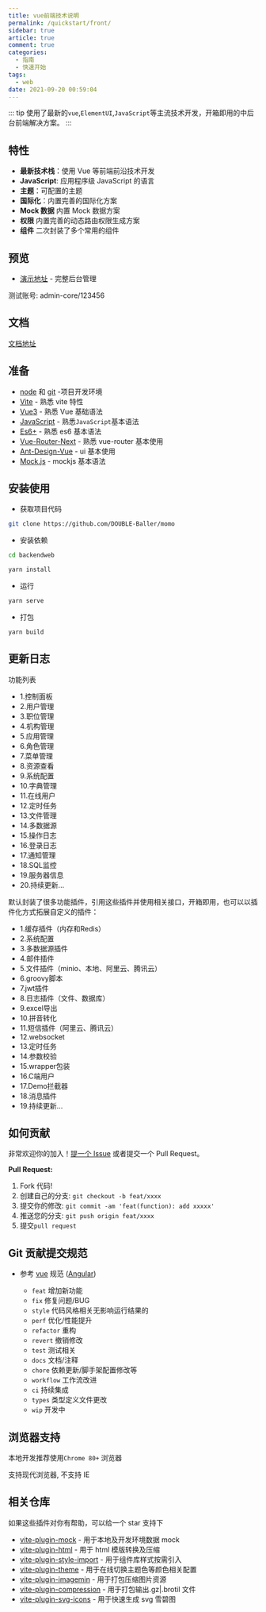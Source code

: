 ```yaml
---
title: vue前端技术说明
permalink: /quickstart/front/
sidebar: true
article: true
comment: true
categories: 
  - 指南
  - 快速开始
tags: 
  - web
date: 2021-09-20 00:59:04
---
```


::: tip
使用了最新的`vue`,`ElementUI`,`JavaScript`等主流技术开发，开箱即用的中后台前端解决方案。
:::

## 特性

- **最新技术栈**：使用 Vue 等前端前沿技术开发
- **JavaScript**: 应用程序级 JavaScript 的语言
- **主题**：可配置的主题
- **国际化**：内置完善的国际化方案
- **Mock 数据** 内置 Mock 数据方案
- **权限** 内置完善的动态路由权限生成方案
- **组件** 二次封装了多个常用的组件

## 预览

- [演示地址](https://panjiachen.github.io/vue-element-admin-core/#/dashboard) - 完整后台管理

测试账号: admin-core/123456


## 文档

[文档地址](https://panjiachen.gitee.io/vue-element-admin-site/zh/guide/)

## 准备

- [node](http://nodejs.org/) 和 [git](https://git-scm.com/) -项目开发环境
- [Vite](https://vitejs.dev/) - 熟悉 vite 特性
- [Vue3](https://v3.vuejs.org/) - 熟悉 Vue 基础语法
- [JavaScript](https://www.typescriptlang.org/) - 熟悉`JavaScript`基本语法
- [Es6+](http://es6.ruanyifeng.com/) - 熟悉 es6 基本语法
- [Vue-Router-Next](https://next.router.vuejs.org/) - 熟悉 vue-router 基本使用
- [Ant-Design-Vue](https://2x.antdv.com/docs/vue/introduce-cn/) - ui 基本使用
- [Mock.js](https://github.com/nuysoft/Mock) - mockjs 基本语法

## 安装使用

- 获取项目代码

```bash
git clone https://github.com/DOUBLE-Baller/momo
```

- 安装依赖

```bash
cd backendweb

yarn install

```

- 运行

```bash
yarn serve
```

- 打包

```bash
yarn build
```

## 更新日志
功能列表
* 1.控制面板
* 2.用户管理
* 3.职位管理
* 4.机构管理
* 5.应用管理
* 6.角色管理
* 7.菜单管理
* 8.资源查看
* 9.系统配置
* 10.字典管理
* 11.在线用户
* 12.定时任务
* 13.文件管理
* 14.多数据源
* 15.操作日志
* 16.登录日志
* 17.通知管理
* 18.SQL监控
* 19.服务器信息
* 20.持续更新...

默认封装了很多功能插件，引用这些插件并使用相关接口，开箱即用，也可以以插件化方式拓展自定义的插件：

* 1.缓存插件（内存和Redis）
* 2.系统配置
* 3.多数据源插件
* 4.邮件插件
* 5.文件插件（minio、本地、阿里云、腾讯云）
* 6.groovy脚本
* 7.jwt插件
* 8.日志插件（文件、数据库）
* 9.excel导出
* 10.拼音转化
* 11.短信插件（阿里云、腾讯云）
* 12.websocket
* 13.定时任务
* 14.参数校验
* 15.wrapper包装
* 16.C端用户
* 17.Demo拦截器
* 18.消息插件
* 19.持续更新...


## 如何贡献

非常欢迎你的加入！[提一个 Issue](https://github.com/DOUBLE-Baller/momo/issues) 或者提交一个 Pull Request。

**Pull Request:**

1. Fork 代码!
2. 创建自己的分支: `git checkout -b feat/xxxx`
3. 提交你的修改: `git commit -am 'feat(function): add xxxxx'`
4. 推送您的分支: `git push origin feat/xxxx`
5. 提交`pull request`

## Git 贡献提交规范

- 参考 [vue](https://github.com/vuejs/vue/blob/dev/.github/COMMIT_CONVENTION.md) 规范 ([Angular](https://github.com/conventional-changelog/conventional-changelog/tree/master/packages/conventional-changelog-angular))

    - `feat` 增加新功能
    - `fix` 修复问题/BUG
    - `style` 代码风格相关无影响运行结果的
    - `perf` 优化/性能提升
    - `refactor` 重构
    - `revert` 撤销修改
    - `test` 测试相关
    - `docs` 文档/注释
    - `chore` 依赖更新/脚手架配置修改等
    - `workflow` 工作流改进
    - `ci` 持续集成
    - `types` 类型定义文件更改
    - `wip` 开发中

## 浏览器支持

本地开发推荐使用`Chrome 80+` 浏览器

支持现代浏览器, 不支持 IE

## 相关仓库

如果这些插件对你有帮助，可以给一个 star 支持下

- [vite-plugin-mock](https://github.com/anncwb/vite-plugin-mock) - 用于本地及开发环境数据 mock
- [vite-plugin-html](https://github.com/anncwb/vite-plugin-html) - 用于 html 模版转换及压缩
- [vite-plugin-style-import](https://github.com/anncwb/vite-plugin-style-import) - 用于组件库样式按需引入
- [vite-plugin-theme](https://github.com/anncwb/vite-plugin-theme) - 用于在线切换主题色等颜色相关配置
- [vite-plugin-imagemin](https://github.com/anncwb/vite-plugin-imagemin) - 用于打包压缩图片资源
- [vite-plugin-compression](https://github.com/anncwb/vite-plugin-compression) - 用于打包输出.gz|.brotil 文件
- [vite-plugin-svg-icons](https://github.com/anncwb/vite-plugin-svg-icons) - 用于快速生成 svg 雪碧图

